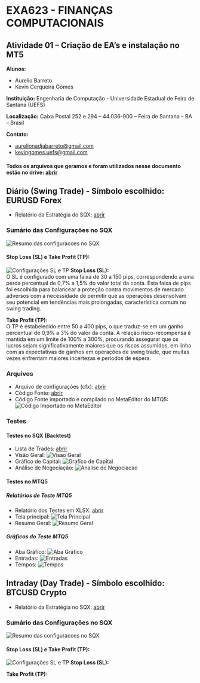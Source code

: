 # EXA623 - FINANÇAS COMPUTACIONAIS
## Atividade 01 – Criação de EA’s e instalação no MT5

**Alunos:**
- Aurelio Barreto
- Kevin Cerqueira Gomes

**Instituição:** Engenharia de Computação - Universidade Estadual de Feira de Santana (UEFS)

**Localização:** Caixa Postal 252 e 294 – 44.036-900 – Feira de Santana – BA – Brasil

**Contato:** 
- aurelionadjabarreto@gmail.com
- kevingomes.uefs@gmail.com

#### Todos os arquivos que geramos e foram utilizados nesse documento estão no drive: [abrir](https://drive.google.com/drive/folders/1NqI2BnjuykKXhf3ce2kiEnVFhyYdnZ-u?usp=drive_link)

## Diário (Swing Trade) - Símbolo escolhido: EURUSD Forex
- Relatório da Estratégia do SQX: [abrir](https://drive.google.com/file/d/1UoJUxhqdtcDYlAnyQK0larPsjtEZ6dQE/view?usp=drive_link)

### Sumário das Configurações no SQX

![Resumo das configuracoes no SQX](forex/(EURUSD)%20SQX%20-%20Resumo%20das%20Configuracoes.png)

#### Stop Loss (SL) e Take Profit (TP):

![Configurações SL e TP](forex/(EURUSD)%20SQX%20-%20Configuracoes%20SL%20e%20TP.png)
**Stop Loss (SL):**  
O SL é configurado com uma faixa de 30 a 150 pips, correspondendo a uma perda percentual de 0,7% a 1,5% do valor total da conta. Esta faixa de pips foi escolhida para balancear a proteção contra movimentos de mercado adversos com a necessidade de permitir que as operações desenvolvam seu potencial em tendências mais prolongadas, característica comum no swing trading.

**Take Profit (TP):**  
O TP é estabelecido entre 50 a 400 pips, o que traduz-se em um ganho percentual de 0,9% a 3% do valor da conta. A relação risco-recompensa é mantida em um limite de 100% a 300%, procurando assegurar que os lucros sejam significativamente maiores que os riscos assumidos, em linha com as expectativas de ganhos em operações de swing trade, que muitas vezes enfrentam maiores incertezas e períodos de espera.

### Arquivos
- Arquivo de configurações (cfx): [abrir](https://drive.google.com/file/d/1MPgBxUPxrMpbXqIouMCkYXF-R0A2N9P8/view?usp=drive_link)
- Código Fonte: [abrir](https://drive.google.com/file/d/1XCBIPbyaBm_YNniASZnFbtamlTkOPtAA/view?usp=drive_link)
- Código Fonte importado e compilado no MetaEditor do MTQ5: ![Código Importado no MetaEditor](forex/(EURUSD)%20MTQ5%20-%20Codigo%20Importado%20no%20MetaEditor.png)

### Testes
#### Testes no SQX (Backtest)
- Lista de Trades: [abrir](https://docs.google.com/spreadsheets/d/1AzNZIIGaBcVdwiBlLjPT6c42nya-ab8X/edit?usp=drive_link&ouid=104297309265572510054&rtpof=true&sd=true)
- Visão Geral: ![Visao Geral](forex/(EURUSD)%20SQX%20-%20Backtest%20-%20Visao%20Geral.png)
- Gráfico de Capital: ![Grafico de Capital](forex/(EURUSD)%20SQX%20-%20Backtest%20-%20%20Grafico%20de%20Capital.png)
- Análise de Negociação: ![Analise de Negociacao](forex/(EURUSD)%20SQX%20-%20Backtest%20-%20Analise%20de%20Negociacao.png)
#### Testes no MTQ5
##### Relatórios de Teste MTQ5
- Relatório dos Testes em XLSX: [abrir](https://docs.google.com/spreadsheets/d/1EmXm_6UU4cYK28AssymDLVanGhQUk0q4/edit?usp=drive_link&ouid=104297309265572510054&rtpof=true&sd=true)
- Tela principal: ![Tela Principal](forex/(EURUSD)%20MTQ5%20-%20Tela%20Principal.png)
- Resumo Geral: ![Resumo Geral](forex/(EURUSD)%20MTQ5%20-%20Testes%20-%20Resumo%20Geral.png)

##### Gráficos do Teste MTQ5
- Aba Gráfico: ![Aba Gráfico](forex/(EURUSD)%20MTQ5%20-%20Grafico%20do%20Teste%20%20-%20Aba%20Grafico.png)
- Entradas: ![Entradas](forex/(EURUSD)%20MTQ5%20-%20Grafico%20do%20Teste%20-%20Entradas.png)
- Tempos: ![Tempos](forex/(EURUSD)%20MTQ5%20-%20Grafico%20do%20Teste%20-%20Tempos.png)


## Intraday (Day Trade) - Símbolo escolhido: BTCUSD Crypto
- Relatório da Estratégia no SQX: [abrir]()

### Sumário das Configurações no SQX

![Resumo das configuracoes no SQX]()

#### Stop Loss (SL) e Take Profit (TP):

![Configurações SL e TP]()
**Stop Loss (SL):**  


**Take Profit (TP):**  

